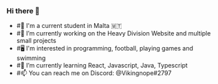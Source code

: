 ### Hi there 👋

- #👋 I'm a current student in Malta 🇲🇹
- #🔭 I’m currently working on the Heavy Division Website and multiple small projects
- #🖥️ I'm interested in programming, football, playing games and swimming
- #🌱 I’m currently learning React, Javascript, Java, Typescript
- #📫 You can reach me on Discord: @Vikingnope#2797
